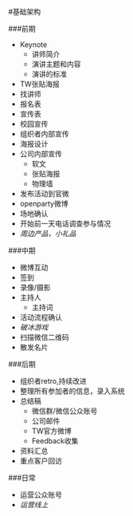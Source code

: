 #基础架构

###前期
- Keynote
	- 讲师简介
	- 演讲主题和内容
	- 演讲的标准
- TW张贴海报
- 找讲师
- 报名表
- 宣传表
- 校园宣传
- 组织者内部宣传
- 海报设计
- 公司内部宣传
	- 软文
	- 张贴海报
	- 物理墙
- 发布活动到官微
- openparty微博
- 场地确认
- 开始前一天电话调查参与情况
- *周边产品，小礼品*

###中期
- 微博互动
- 签到
- 录像/摄影
- 主持人
	- 主持词
- 活动流程确认
- *破冰游戏*
- 扫描微信二维码
- 散发名片
 
###后期
- 组织者retro,持续改进
- 整理所有参加者的信息，录入系统
- 总结稿
	- 微信群/微信公众账号
	- 公司邮件
	- TW官方微博
	- Feedback收集
- 资料汇总
- 重点客户回访
 
###日常
- 运营公众账号
- *运营线上*